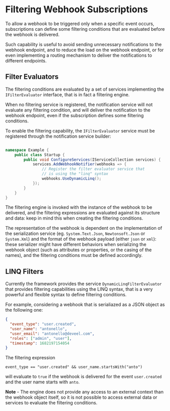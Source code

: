 # Filtering Webhook Subscriptions

To allow a webhook to be triggered only when a specific event occurs, subscriptions can define some filtering conditions that are evaluated before the webhook is delivered.

Such capability is useful to avoid sending unnecessary notifications to the webhook endpoint, and to reduce the load on the webhook endpoint, or for even implementing a routing mechanism to deliver the notifications to different endpoints.

## Filter Evaluators

The filtering conditions are evaluated by a set of services implementing the `IFilterEvaluator` interface, that is in fact a filtering engine. 

When no filtering service is registered, the notification service will not evaluate any filtering condition, and will deliver the notification to the webhook endpoint, even if the subscription defines some filtering conditions.

To enable the filtering capability, the `IFilterEvaluator` service must be registered through the notification service builder:

```csharp

namespace Example {
    public class Startup {
		public void ConfigureServices(IServiceCollection services) {
			services.AddWebhookNotifier(webhooks => {
				// Register the filter evaluator service that
				// is using the "linq" syntax
				webhooks.UseDynamicLinq();
			});
		}
	}
}
```

The filtering engine is invoked with the instance of the webhook to be delivered, and the filtering expressions are evaluated against its structure and data: keep in mind this when creating the filtering conditions.

The representation of the webhook is dependent on the implementation of the serialization service (eg. `System.Text.Json`, `Newtonsoft.Json` or `System.Xml`) and the format of the webhook payload (either `json` or `xml`): these serializer might have different behaviors when serializing the webhook object (such as attributes or properties, or the casing of the names), and the filtering conditions must be defined accordingly.

## LINQ Filters

Currently the framework provides the service `DynamicLinqFilterEvaluator`  that provides filtering capabilities using the LINQ syntax, that is a very powerful and flexible syntax to define filtering conditions.

For example, considering a webhook that is serialiazed as a JSON object as the following one:

```json
{
  "event_type": "user.created",
  "user_name": "antonello",
  "user_email": "antonello@deveel.com",
  "roles": ["admin", "user"],
  "timestamp": 1682197154054
}
```

The filtering expression

```linq
event_type == "user.created" && user_name.startsWith("anto")
```

will evaluate to `true` if the webhook is delivered for the event `user.created` and the user name starts with `anto`.

**Note** - The engine does not provide any access to an external context than the webhook object itself, so it is not possible to access external data or services to evaluate the filtering conditions.